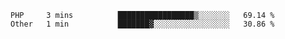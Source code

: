 
<!--START_SECTION:waka-->

```text
PHP     3 mins          █████████████████▒░░░░░░░   69.14 %
Other   1 min           ███████▓░░░░░░░░░░░░░░░░░   30.86 %
```

<!--END_SECTION:waka-->

<!--unk0e-ctrlmd-blitzh-->
